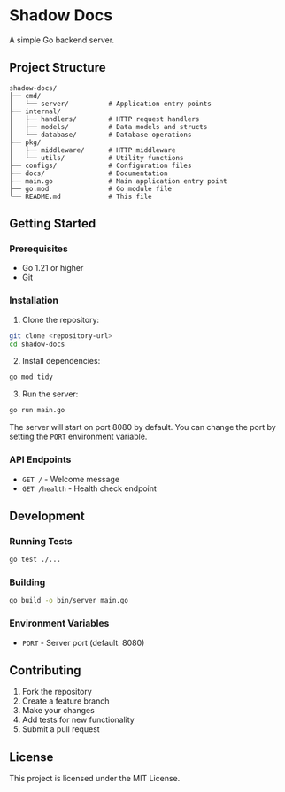 # Shadow Docs

A simple Go backend server.

## Project Structure

```
shadow-docs/
├── cmd/
│   └── server/          # Application entry points
├── internal/
│   ├── handlers/        # HTTP request handlers
│   ├── models/          # Data models and structs
│   └── database/        # Database operations
├── pkg/
│   ├── middleware/      # HTTP middleware
│   └── utils/           # Utility functions
├── configs/             # Configuration files
├── docs/                # Documentation
├── main.go              # Main application entry point
├── go.mod               # Go module file
└── README.md            # This file
```

## Getting Started

### Prerequisites

- Go 1.21 or higher
- Git

### Installation

1. Clone the repository:
```bash
git clone <repository-url>
cd shadow-docs
```

2. Install dependencies:
```bash
go mod tidy
```

3. Run the server:
```bash
go run main.go
```

The server will start on port 8080 by default. You can change the port by setting the `PORT` environment variable.

### API Endpoints

- `GET /` - Welcome message
- `GET /health` - Health check endpoint

## Development

### Running Tests

```bash
go test ./...
```

### Building

```bash
go build -o bin/server main.go
```

### Environment Variables

- `PORT` - Server port (default: 8080)

## Contributing

1. Fork the repository
2. Create a feature branch
3. Make your changes
4. Add tests for new functionality
5. Submit a pull request

## License

This project is licensed under the MIT License. 